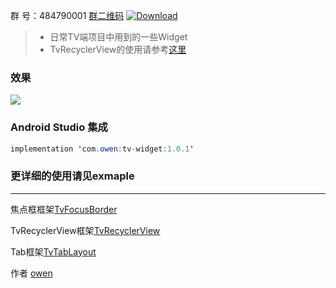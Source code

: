 
群   号：484790001 [群二维码](https://github.com/zhousuqiang/TvRecyclerView/blob/master/images/qq.png)     [ ![Download](https://api.bintray.com/packages/zhousuqiang/maven/tv-widget/images/download.svg) ](https://bintray.com/zhousuqiang/maven/tv-widget/_latestVersion)

> * 日常TV端项目中用到的一些Widget
> * TvRecyclerView的使用请参考[这里](https://github.com/zhousuqiang/TvRecyclerView)

### 效果

![](https://github.com/zhousuqiang/TvWidgetDemo/blob/master/img/tv_widget_demo.gif)

### Android Studio 集成

```java
implementation 'com.owen:tv-widget:1.0.1'
```

### 更详细的使用请见exmaple

------

焦点框框架[TvFocusBorder](https://github.com/zhousuqiang/TvFocusBorder)

TvRecyclerView框架[TvRecyclerView](https://github.com/zhousuqiang/TvRecyclerView)

Tab框架[TvTabLayout](https://github.com/zhousuqiang/TvTabLayout)

作者 [owen](https://github.com/zhousuqiang)

